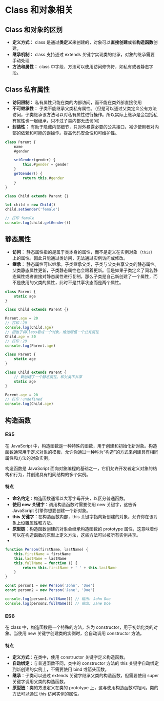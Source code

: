 # Class 和对象相关

## Class 和对象的区别

-   **定义方式：** class 是通过**类定义**来创建的，对象可以**直接创建**或者**构造函数**创建。
-   **继承机制：** class 支持通过 extends 关键字实现类的继承，对象的继承需要手动处理
-   **方法和属性：** class 中字段、方法可以使用访问修饰符，如私有或者静态字段。

## Class 私有属性

-   **访问限制：** 私有属性只能在类的内部访问，而不能在类外部直接使用
-   **不可继承性：** 子类不能继承父类私有属性。（但是可以通过父类定义公有方法访问，子类继承该方法可以对私有属性进行操作。所以实际上继承是会包括私有属性也一起继承，只不过子类内部无法访问）
-   **封装性：** 有助于隐藏内部细节，只对外暴露必要的公共接口，减少使用者对内部的依赖和可能的误操作。提高代码安全性和可维护性。

```js
class Parent {
    name
    #gender

    setGender(gender) {
        this.#gender = gender
    }
    getGender() {
        return this.#gender
    }
}

class Child extends Parent {}

let child = new Child()
child.setGender('female')

// 打印 female
console.log(child.getGender())
```

## 静态属性

-   **访问：** 静态属性指的是属于类本身的属性，而不是定义在实例对象（`this`）上的属性。因此只能通过类访问，无法通过实例访问或修改。
-   **继承：** 静态属性可以继承。子类继承父类，子类与父类共享父类的静态属性。父类静态属性更新，子类静态属性也会跟着更新。但是如果子类定义了同名静态属性或者直接对静态属性进行复制，那么子类是自己新创建了一个属性，而不是使用的父类的属性，此时不是共享状态而是两个属性。

```js
class Parent {
    static age
}

class Child extends Parent {}

Parent.age = 20
// 打印：20
console.log(Child.age)
// 相当于将Class看成一个对象，给他赋值一个公有属性
Child.age = 30
// 打印：20
console.log(Parent.age)
```

```js
class Parent {
    static age
}

class Child extends Parent {
    // 新创建了一个静态属性，和父类不共享
    static age
}

Parent.age = 20
// 打印：undefined
console.log(Child.age)
```

## 构造函数

### ES5

在 JavaScript 中，构造函数是一种特殊的函数，用于创建和初始化新对象。构造函数通常用于定义对象的模板，允许你通过一种称为“构造”的方式来创建具有相同属性和方法的对象实例。

构造函数是 JavaScript 面向对象编程的基础之一，它们允许开发者定义对象的结构和行为，并创建具有相同结构的多个实例。

#### 特点

-   **命名约定**：构造函数通常以大写字母开头，以区分普通函数。
-   **使用 new 关键字**：调用构造函数时需要使用 new 关键字，这告诉 JavaScript 引擎你想要创建一个新对象。
-   **this 关键字**：在构造函数内部，this 关键字指向新创建的对象，允许你在该对象上设置属性和方法。
-   **原型链**：构造函数创建的对象会继承构造函数的 prototype 属性，这意味着你可以在构造函数的原型上定义方法，这些方法可以被所有实例共享。
-

```js
function Person(firstName, lastName) {
    this.firstName = firstName
    this.lastName = lastName
    this.fullName = function () {
        return this.firstName + ' ' + this.lastName
    }
}

const person1 = new Person('John', 'Doe')
const person2 = new Person('Jane', 'Doe')

console.log(person1.fullName()) // 输出: John Doe
console.log(person2.fullName()) // 输出: Jane Doe
```

### ES6

在 class 中，构造函数是一个特殊的方法，名为 constructor，用于初始化类的对象。当使用 new 关键字创建类的实例时，会自动调用 constructor 方法。

#### 特点

-   **定义方式**：在类中，使用 constructor 关键字定义构造函数。
-   **自动绑定**：与普通函数不同，类中的 constructor 方法的 this 关键字自动绑定到新创建的实例上，不需要使用 bind 或箭头函数。
-   **继承**：子类可以通过 extends 关键字继承父类的构造函数，但需要使用 super 关键字调用父类的构造函数。
-   **原型链**：类的方法定义在类的 prototype 上，这与使用构造函数时相同。类的方法可以通过 this 访问实例的属性。

